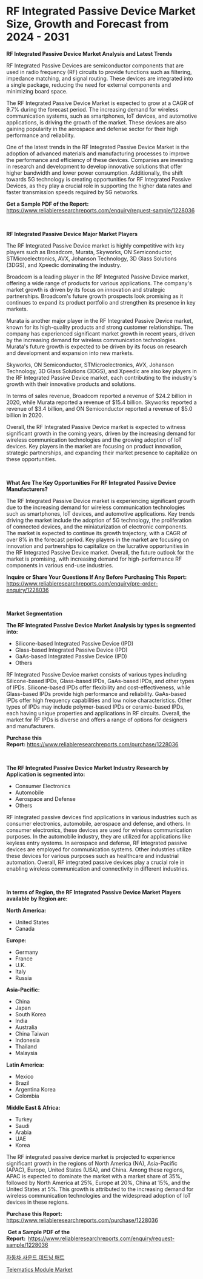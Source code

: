 <p><h1>RF Integrated Passive Device Market Size, Growth and Forecast from 2024 - 2031</h1></p><p><strong>RF Integrated Passive Device Market Analysis and Latest Trends</strong></p>
<p><p>RF Integrated Passive Devices are semiconductor components that are used in radio frequency (RF) circuits to provide functions such as filtering, impedance matching, and signal routing. These devices are integrated into a single package, reducing the need for external components and minimizing board space.</p><p>The RF Integrated Passive Device Market is expected to grow at a CAGR of 9.7% during the forecast period. The increasing demand for wireless communication systems, such as smartphones, IoT devices, and automotive applications, is driving the growth of the market. These devices are also gaining popularity in the aerospace and defense sector for their high performance and reliability.</p><p>One of the latest trends in the RF Integrated Passive Device Market is the adoption of advanced materials and manufacturing processes to improve the performance and efficiency of these devices. Companies are investing in research and development to develop innovative solutions that offer higher bandwidth and lower power consumption. Additionally, the shift towards 5G technology is creating opportunities for RF Integrated Passive Devices, as they play a crucial role in supporting the higher data rates and faster transmission speeds required by 5G networks.</p></p>
<p><strong>Get a Sample PDF of the Report:&nbsp;</strong> <a href="https://www.reliableresearchreports.com/enquiry/request-sample/1228036">https://www.reliableresearchreports.com/enquiry/request-sample/1228036</a></p>
<p>&nbsp;</p>
<p><strong>RF Integrated Passive Device Major Market Players</strong></p>
<p><p>The RF Integrated Passive Device market is highly competitive with key players such as Broadcom, Murata, Skyworks, ON Semiconductor, STMicroelectronics, AVX, Johanson Technology, 3D Glass Solutions (3DGS), and Xpeedic dominating the industry. </p><p>Broadcom is a leading player in the RF Integrated Passive Device market, offering a wide range of products for various applications. The company's market growth is driven by its focus on innovation and strategic partnerships. Broadcom's future growth prospects look promising as it continues to expand its product portfolio and strengthen its presence in key markets.</p><p>Murata is another major player in the RF Integrated Passive Device market, known for its high-quality products and strong customer relationships. The company has experienced significant market growth in recent years, driven by the increasing demand for wireless communication technologies. Murata's future growth is expected to be driven by its focus on research and development and expansion into new markets.</p><p>Skyworks, ON Semiconductor, STMicroelectronics, AVX, Johanson Technology, 3D Glass Solutions (3DGS), and Xpeedic are also key players in the RF Integrated Passive Device market, each contributing to the industry's growth with their innovative products and solutions.</p><p>In terms of sales revenue, Broadcom reported a revenue of $24.2 billion in 2020, while Murata reported a revenue of $15.4 billion. Skyworks reported a revenue of $3.4 billion, and ON Semiconductor reported a revenue of $5.0 billion in 2020.</p><p>Overall, the RF Integrated Passive Device market is expected to witness significant growth in the coming years, driven by the increasing demand for wireless communication technologies and the growing adoption of IoT devices. Key players in the market are focusing on product innovation, strategic partnerships, and expanding their market presence to capitalize on these opportunities.</p></p>
<p>&nbsp;</p>
<p><strong>What Are The Key Opportunities For RF Integrated Passive Device Manufacturers?</strong></p>
<p><p>The RF Integrated Passive Device market is experiencing significant growth due to the increasing demand for wireless communication technologies such as smartphones, IoT devices, and automotive applications. Key trends driving the market include the adoption of 5G technology, the proliferation of connected devices, and the miniaturization of electronic components. The market is expected to continue its growth trajectory, with a CAGR of over 8% in the forecast period. Key players in the market are focusing on innovation and partnerships to capitalize on the lucrative opportunities in the RF Integrated Passive Device market. Overall, the future outlook for the market is promising, with increasing demand for high-performance RF components in various end-use industries.</p></p>
<p><strong>Inquire or Share Your Questions If Any Before Purchasing This Report:</strong> <a href="https://www.reliableresearchreports.com/enquiry/pre-order-enquiry/1228036">https://www.reliableresearchreports.com/enquiry/pre-order-enquiry/1228036</a></p>
<p>&nbsp;</p>
<p><strong>Market Segmentation</strong></p>
<p><strong>The RF Integrated Passive Device Market Analysis by types is segmented into:</strong></p>
<p><ul><li>Silicone-based Integrated Passive Device (IPD)</li><li>Glass-based Integrated Passive Device (IPD)</li><li>GaAs-based Integrated Passive Device (IPD)</li><li>Others</li></ul></p>
<p><p>RF Integrated Passive Device market consists of various types including Silicone-based IPDs, Glass-based IPDs, GaAs-based IPDs, and other types of IPDs. Silicone-based IPDs offer flexibility and cost-effectiveness, while Glass-based IPDs provide high performance and reliability. GaAs-based IPDs offer high frequency capabilities and low noise characteristics. Other types of IPDs may include polymer-based IPDs or ceramic-based IPDs, each having unique properties and applications in RF circuits. Overall, the market for RF IPDs is diverse and offers a range of options for designers and manufacturers.</p></p>
<p><strong>Purchase this Report:&nbsp;</strong><a href="https://www.reliableresearchreports.com/purchase/1228036">https://www.reliableresearchreports.com/purchase/1228036</a></p>
<p>&nbsp;</p>
<p><strong>The RF Integrated Passive Device Market Industry Research by Application is segmented into:</strong></p>
<p><ul><li>Consumer Electronics</li><li>Automobile</li><li>Aerospace and Defense</li><li>Others</li></ul></p>
<p><p>RF integrated passive devices find applications in various industries such as consumer electronics, automobile, aerospace and defense, and others. In consumer electronics, these devices are used for wireless communication purposes. In the automobile industry, they are utilized for applications like keyless entry systems. In aerospace and defense, RF integrated passive devices are employed for communication systems. Other industries utilize these devices for various purposes such as healthcare and industrial automation. Overall, RF integrated passive devices play a crucial role in enabling wireless communication and connectivity in different industries.</p></p>
<p>&nbsp;</p>
<p><strong>In terms of Region, the RF Integrated Passive Device Market Players available by Region are:</strong></p>
<p>
    <p> <strong> North America: </strong>
        <ul>
            <li>United States</li>
            <li>Canada</li>
        </ul>
        </p> 
    <p> <strong> Europe: </strong>
        <ul>
            <li>Germany</li>
            <li>France</li>
            <li>U.K.</li>
            <li>Italy</li>
            <li>Russia</li>
        </ul>
        </p> 
    <p> <strong> Asia-Pacific: </strong>
        <ul>
            <li>China</li>
            <li>Japan</li>
            <li>South Korea</li>
            <li>India</li>
            <li>Australia</li>
            <li>China Taiwan</li>
            <li>Indonesia</li>
            <li>Thailand</li>
            <li>Malaysia</li>
        </ul>
        </p> 
    <p> <strong> Latin America: </strong>
        <ul>
            <li>Mexico</li>
            <li>Brazil</li>
            <li>Argentina Korea</li>
            <li>Colombia</li>
        </ul>
        </p> 
    <p> <strong> Middle East & Africa: </strong>
        <ul>
            <li>Turkey</li>
            <li>Saudi</li>
            <li>Arabia</li>
            <li>UAE</li>
            <li>Korea</li>
        </ul>
    </p>
    </p>
<p><p>The RF integrated passive device market is projected to experience significant growth in the regions of North America (NA), Asia-Pacific (APAC), Europe, United States (USA), and China. Among these regions, APAC is expected to dominate the market with a market share of 35%, followed by North America at 25%, Europe at 20%, China at 15%, and the United States at 5%. This growth is attributed to the increasing demand for wireless communication technologies and the widespread adoption of IoT devices in these regions.</p></p>
<p><strong>Purchase this Report: </strong><a href="https://www.reliableresearchreports.com/purchase/1228036">https://www.reliableresearchreports.com/purchase/1228036</a></p>
<p>&nbsp;<strong>Get a Sample PDF of the Report:&nbsp;&nbsp;</strong><a href="https://www.reliableresearchreports.com/enquiry/request-sample/1228036">https://www.reliableresearchreports.com/enquiry/request-sample/1228036</a></p>
<p><strong></strong></p>
<p><p><a href="https://github.com/vsnao330707/Market-Research-Report-List-1/blob/main/880085812221.md">자동차 사운드 데드닝 매트</a></p><p><a href="https://issuu.com/reportprime-2/docs/telematics-module-market-size-2030.pptx">Telematics Module Market</a></p></p>
